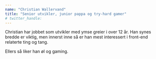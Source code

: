 ```yaml
---
name: "Christian Wallervand"
title: "Senior utvikler, junior pappa og try-hard gamer"
# twitter_handle: 
---
```

Christian har jobbet som utvikler med ymse greier i over 12 år.
Han synes bredde er viktig, men innerst inne så er han mest interessert i front-end relaterte ting og tang. 

Ellers så liker han øl og gaming.
